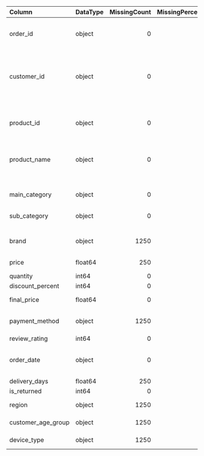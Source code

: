 | Column             | DataType   |   MissingCount |   MissingPercent |   UniqueValues | SampleValues                                                             |
|:-------------------|:-----------|---------------:|-----------------:|---------------:|:-------------------------------------------------------------------------|
| order_id           | object     |              0 |                0 |          25000 | ['#HLWTRIGAJB0RFL' '#9LMWG6T6H0IPE0' '#Q6J5C5621SSE5V' '#J145DOUKB5RVBN' |
|                    |            |                |                  |                |  '#7ZXNMSUU22AK4J']                                                      |
| customer_id        | object     |              0 |                0 |          25000 | ['A86556872001' '0A9218115AAA' '8A5A09200074' '97602786977A'             |
|                    |            |                |                  |                |  '744297746010']                                                         |
| product_id         | object     |              0 |                0 |          25000 | ['6Q3V14RXRF' '33MRMEM3WN' 'E674NZH16V' 'ETMIXJHFAT' '5BYOWYYY5P']       |
| product_name       | object     |              0 |                0 |            100 | ['Huggies Rompers' 'Gerber Blankets' 'Fossil Jeans' "Carter's Rompers"   |
|                    |            |                |                  |                |  'Adidas Sneakers']                                                      |
| main_category      | object     |              0 |                0 |              8 | ['baby' 'Baby' 'Men' 'Kids' 'Women']                                     |
| sub_category       | object     |              0 |                0 |             32 | ['Rompers' 'Blankets' 'Jeans' 'Sneakers' 'Shoes']                        |
| brand              | object     |           1250 |                5 |             17 | ['Huggies' 'Gerber' 'Fossil' "Carter's" 'Adidas']                        |
| price              | float64    |            250 |                1 |          16576 | [118.62  26.84 219.38  12.05 145.36]                                     |
| quantity           | int64      |              0 |                0 |              3 | [1 2 3]                                                                  |
| discount_percent   | int64      |              0 |                0 |              6 | [10 15 25  0  5]                                                         |
| final_price        | float64    |              0 |                0 |          20151 | [106.76  22.81 329.07  12.05 130.82]                                     |
| payment_method     | object     |           1250 |                5 |              4 | ['PayPal' 'Gift Card' 'Credit Card' 'Cash on Delivery']                  |
| review_rating      | int64      |              0 |                0 |              5 | [3 2 4 5 1]                                                              |
| order_date         | object     |              0 |                0 |            365 | ['2024-09-10' '2025-06-25' '2025-01-08' '2024-08-28' '2024-11-12']       |
| delivery_days      | float64    |            250 |                1 |              9 | [5. 8. 3. 1. 4.]                                                         |
| is_returned        | int64      |              0 |                0 |              2 | [0 1]                                                                    |
| region             | object     |           1250 |                5 |              4 | ['Midwest' 'West' 'Northeast' 'South']                                   |
| customer_age_group | object     |           1250 |                5 |              5 | ['25-34' '35-44' '45-54' '55+' '18-24']                                  |
| device_type        | object     |           1250 |                5 |              3 | ['Mobile' 'App' 'Desktop']                                               |